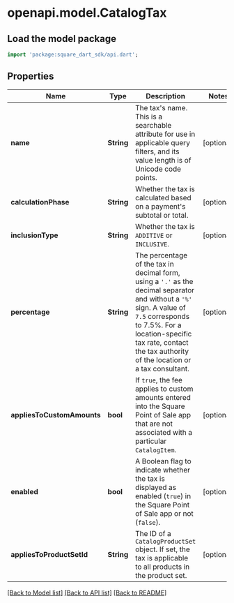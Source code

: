 # openapi.model.CatalogTax

## Load the model package
```dart
import 'package:square_dart_sdk/api.dart';
```

## Properties
Name | Type | Description | Notes
------------ | ------------- | ------------- | -------------
**name** | **String** | The tax's name. This is a searchable attribute for use in applicable query filters, and its value length is of Unicode code points. | [optional] 
**calculationPhase** | **String** | Whether the tax is calculated based on a payment's subtotal or total. | [optional] 
**inclusionType** | **String** | Whether the tax is `ADDITIVE` or `INCLUSIVE`. | [optional] 
**percentage** | **String** | The percentage of the tax in decimal form, using a `'.'` as the decimal separator and without a `'%'` sign. A value of `7.5` corresponds to 7.5%. For a location-specific tax rate, contact the tax authority of the location or a tax consultant. | [optional] 
**appliesToCustomAmounts** | **bool** | If `true`, the fee applies to custom amounts entered into the Square Point of Sale app that are not associated with a particular `CatalogItem`. | [optional] 
**enabled** | **bool** | A Boolean flag to indicate whether the tax is displayed as enabled (`true`) in the Square Point of Sale app or not (`false`). | [optional] 
**appliesToProductSetId** | **String** | The ID of a `CatalogProductSet` object. If set, the tax is applicable to all products in the product set. | [optional] 

[[Back to Model list]](../README.md#documentation-for-models) [[Back to API list]](../README.md#documentation-for-api-endpoints) [[Back to README]](../README.md)


